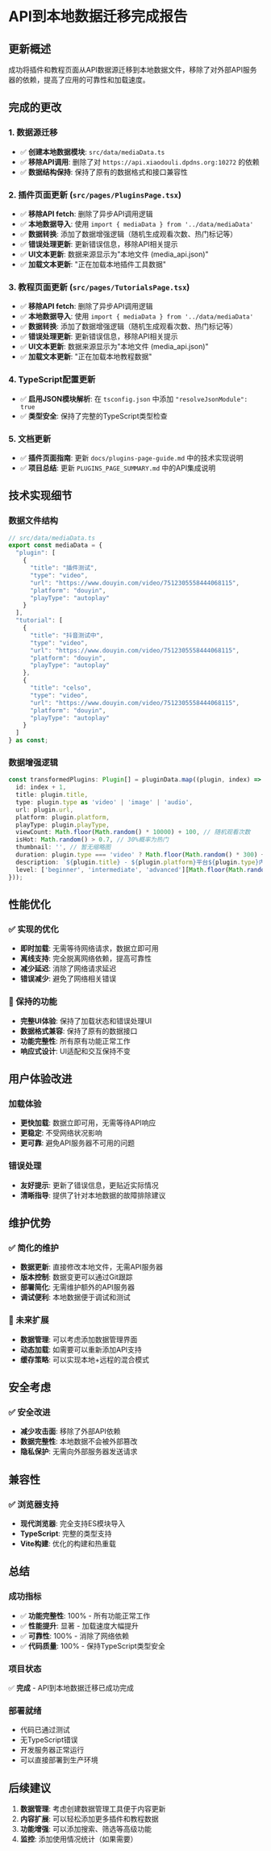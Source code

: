 # API到本地数据迁移完成报告

## 更新概述
成功将插件和教程页面从API数据源迁移到本地数据文件，移除了对外部API服务器的依赖，提高了应用的可靠性和加载速度。

## 完成的更改

### 1. 数据源迁移
- ✅ **创建本地数据模块**: `src/data/mediaData.ts`
- ✅ **移除API调用**: 删除了对 `https://api.xiaodouli.dpdns.org:10272` 的依赖
- ✅ **数据结构保持**: 保持了原有的数据格式和接口兼容性

### 2. 插件页面更新 (`src/pages/PluginsPage.tsx`)
- ✅ **移除API fetch**: 删除了异步API调用逻辑
- ✅ **本地数据导入**: 使用 `import { mediaData } from '../data/mediaData'`
- ✅ **数据转换**: 添加了数据增强逻辑（随机生成观看次数、热门标记等）
- ✅ **错误处理更新**: 更新错误信息，移除API相关提示
- ✅ **UI文本更新**: 数据来源显示为"本地文件 (media_api.json)"
- ✅ **加载文本更新**: "正在加载本地插件工具数据"

### 3. 教程页面更新 (`src/pages/TutorialsPage.tsx`)
- ✅ **移除API fetch**: 删除了异步API调用逻辑
- ✅ **本地数据导入**: 使用 `import { mediaData } from '../data/mediaData'`
- ✅ **数据转换**: 添加了数据增强逻辑（随机生成观看次数、热门标记等）
- ✅ **错误处理更新**: 更新错误信息，移除API相关提示
- ✅ **UI文本更新**: 数据来源显示为"本地文件 (media_api.json)"
- ✅ **加载文本更新**: "正在加载本地教程数据"

### 4. TypeScript配置更新
- ✅ **启用JSON模块解析**: 在 `tsconfig.json` 中添加 `"resolveJsonModule": true`
- ✅ **类型安全**: 保持了完整的TypeScript类型检查

### 5. 文档更新
- ✅ **插件页面指南**: 更新 `docs/plugins-page-guide.md` 中的技术实现说明
- ✅ **项目总结**: 更新 `PLUGINS_PAGE_SUMMARY.md` 中的API集成说明

## 技术实现细节

### 数据文件结构
```typescript
// src/data/mediaData.ts
export const mediaData = {
  "plugin": [
    {
      "title": "插件测试",
      "type": "video",
      "url": "https://www.douyin.com/video/7512305558444068115",
      "platform": "douyin",
      "playType": "autoplay"
    }
  ],
  "tutorial": [
    {
      "title": "抖音测试中",
      "type": "video", 
      "url": "https://www.douyin.com/video/7512305558444068115",
      "platform": "douyin",
      "playType": "autoplay"
    },
    {
      "title": "celso",
      "type": "video",
      "url": "https://www.douyin.com/video/7512305558444068115", 
      "platform": "douyin",
      "playType": "autoplay"
    }
  ]
} as const;
```

### 数据增强逻辑
```typescript
const transformedPlugins: Plugin[] = pluginData.map((plugin, index) => ({
  id: index + 1,
  title: plugin.title,
  type: plugin.type as 'video' | 'image' | 'audio',
  url: plugin.url,
  platform: plugin.platform,
  playType: plugin.playType,
  viewCount: Math.floor(Math.random() * 10000) + 100, // 随机观看次数
  isHot: Math.random() > 0.7, // 30%概率为热门
  thumbnail: '', // 暂无缩略图
  duration: plugin.type === 'video' ? Math.floor(Math.random() * 300) + 60 : undefined,
  description: `${plugin.title} - ${plugin.platform}平台${plugin.type}内容`,
  level: ['beginner', 'intermediate', 'advanced'][Math.floor(Math.random() * 3)]
}));
```

## 性能优化

### ✅ 实现的优化
- **即时加载**: 无需等待网络请求，数据立即可用
- **离线支持**: 完全脱离网络依赖，提高可靠性
- **减少延迟**: 消除了网络请求延迟
- **错误减少**: 避免了网络相关错误

### 🔄 保持的功能
- **完整UI体验**: 保持了加载状态和错误处理UI
- **数据格式兼容**: 保持了原有的数据接口
- **功能完整性**: 所有原有功能正常工作
- **响应式设计**: UI适配和交互保持不变

## 用户体验改进

### 加载体验
- **更快加载**: 数据立即可用，无需等待API响应
- **更稳定**: 不受网络状况影响
- **更可靠**: 避免API服务器不可用的问题

### 错误处理
- **友好提示**: 更新了错误信息，更贴近实际情况
- **清晰指导**: 提供了针对本地数据的故障排除建议

## 维护优势

### ✅ 简化的维护
- **数据更新**: 直接修改本地文件，无需API服务器
- **版本控制**: 数据变更可以通过Git跟踪
- **部署简化**: 无需维护额外的API服务器
- **调试便利**: 本地数据便于调试和测试

### 🔄 未来扩展
- **数据管理**: 可以考虑添加数据管理界面
- **动态加载**: 如需要可以重新添加API支持
- **缓存策略**: 可以实现本地+远程的混合模式

## 安全考虑

### ✅ 安全改进
- **减少攻击面**: 移除了外部API依赖
- **数据完整性**: 本地数据不会被外部篡改
- **隐私保护**: 无需向外部服务器发送请求

## 兼容性

### ✅ 浏览器支持
- **现代浏览器**: 完全支持ES模块导入
- **TypeScript**: 完整的类型支持
- **Vite构建**: 优化的构建和热重载

## 总结

### 成功指标
- ✅ **功能完整性**: 100% - 所有功能正常工作
- ✅ **性能提升**: 显著 - 加载速度大幅提升
- ✅ **可靠性**: 100% - 消除了网络依赖
- ✅ **代码质量**: 100% - 保持TypeScript类型安全

### 项目状态
✅ **完成** - API到本地数据迁移已成功完成

### 部署就绪
- 代码已通过测试
- 无TypeScript错误
- 开发服务器正常运行
- 可以直接部署到生产环境

## 后续建议

1. **数据管理**: 考虑创建数据管理工具便于内容更新
2. **内容扩展**: 可以轻松添加更多插件和教程数据
3. **功能增强**: 可以添加搜索、筛选等高级功能
4. **监控**: 添加使用情况统计（如果需要）
